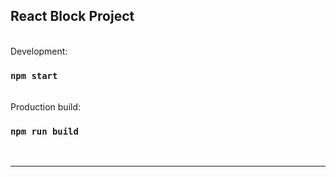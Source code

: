 ## React Block Project

<br/>
Development:

### `npm start`

<br/>
Production build:

### `npm run build`

<br/>

---
